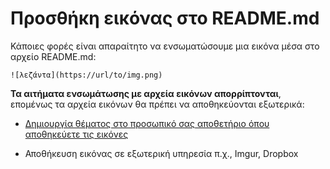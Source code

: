 # Προσθήκη εικόνας στο README.md

Κάποιες φορές είναι απαραίτητο να ενσωματώσουμε μια εικόνα μέσα στο αρχείο README.md:

`![λεζάντα](https://url/to/img.png)`

**Τα αιτήματα ενσωμάτωσης με αρχεία εικόνων απορρίπτονται**, επομένως τα αρχεία εικόνων θα πρέπει να αποθηκεύονται εξωτερικά:

* [Δημιουργία θέματος στο προσωπικό σας αποθετήριο όπου αποθηκεύετε τις εικόνες](https://docs.github.com/en/github/managing-your-work-on-github/file-attachments-on-issues-and-pull-requests)


* Αποθήκευση εικόνας σε εξωτερική υπηρεσία π.χ., Imgur, Dropbox
